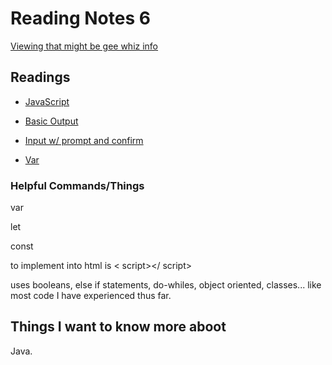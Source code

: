 # Reading Notes 6

[Viewing that might be gee whiz info](https://www.youtube.com/playlist?list=PLzdnOPI1iJNcsRwJhvksEo1tJqjIqWbN-)

## Readings

- [JavaScript](https://developer.mozilla.org/en-US/docs/Web/JavaScript)

- [Basic Output](https://code-maven.com/introduction-to-javascript)

- [Input w/ prompt and confirm](https://code-maven.com/javascript-input-with-prompt-and-confirm)

- [Var](https://www.w3schools.com/js/js_variables.asp)

### Helpful Commands/Things
var

let

const

to implement into html is < script></ script>

uses booleans, else if statements, do-whiles, object oriented, classes... like most code I have experienced thus far.







## Things I want to know more aboot
Java. 